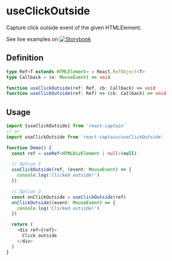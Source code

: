 # useClickOutside

Capture click outside event of the given HTMLElement.

See live examples on [![Storybook](https://cdn.jsdelivr.net/gh/storybooks/brand@master/badge/badge-storybook.svg)](https://react-captain.soywod.me/?selectedKind=useClickOutside&selectedStory=Default&full=0&addons=1&stories=1&panelRight=0&addonPanel=storybook%2Factions%2Factions-panel)

## Definition

```typescript
type Ref<T extends HTMLElement> = React.RefObject<T>
type Callback = (e: MouseEvent) => void

function useClickOutside(ref: Ref, cb: Callback) => void
function useClickOutside(ref: Ref) => (cb: Callback) => void
```

## Usage

```typescript
import {useClickOutside} from 'react-captain'
// or
import useClickOutside from 'react-captain/useClickOutside'

function Demo() {
  const ref = useRef<HTMLDivElement | null>(null)

  // Option 1
  useClickOutside(ref, (event: MouseEvent) => {
    console.log('Clicked outside!')
  })

  // Option 2
  const onClickOutside = useClickOutside(ref)
  onClickOutside((event: MouseEvent) => {
    console.log('Clicked outside!')
  })

  return (
    <div ref={ref}>
      Click outside
    </div>
  )
}
```
